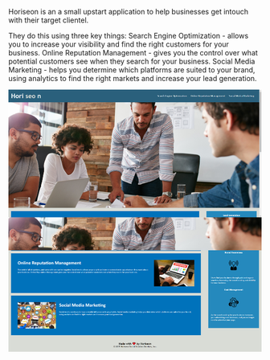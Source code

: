Horiseon is an a small upstart application to help businesses get intouch with their target clientel. 

They do this using three key things:
Search Engine Optimization - allows you to increase your visibility and find the right customers for your business.
Online Reputation Management - gives you the control over what potential customers see when they search for your business.
Social Media Marketing - helps you determine which platforms are suited to your brand, using analytics to find the right markets and increase your lead generation.

<img src="./assets/images/screencapture-for-readme.png" />